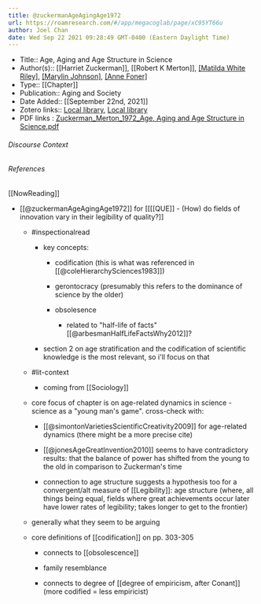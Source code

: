 ```yaml
---
title: @zuckermanAgeAgingAge1972
url: https://roamresearch.com/#/app/megacoglab/page/xC95YT66u
author: Joel Chan
date: Wed Sep 22 2021 09:28:49 GMT-0400 (Eastern Daylight Time)
---
```


- Title:: Age, Aging and Age Structure in Science
- Author(s):: [[Harriet Zuckerman]], [[Robert K Merton]], [[Matilda White Riley]](editor), [[Marylin Johnson]](editor), [[Anne Foner]](editor)
- Type:: [[Chapter]]
- Publication:: Aging and Society
- Date Added:: [[September 22nd, 2021]]
- Zotero links:: [Local library](zotero://select/groups/2451508/items/3BCCN59I), [Local library](https://www.zotero.org/groups/2451508/items/3BCCN59I)
- PDF links : [Zuckerman_Merton_1972_Age, Aging and Age Structure in Science.pdf](zotero://open-pdf/groups/2451508/items/U42EX44U)

###### Discourse Context



###### References

[[NowReading]]

- [[@zuckermanAgeAgingAge1972]] for [[[[QUE]] - (How) do fields of innovation vary in their legibility of quality?]]

    - #inspectionalread

        - key concepts:

            - codification (this is what was referenced in [[@coleHierarchySciences1983]])

            - gerontocracy (presumably this refers to the dominance of science by the older)

            - obsolesence

                - related to "half-life of facts" [[@arbesmanHalfLifeFactsWhy2012]]?

        - section 2 on age stratification and the codification of scientific knowledge is the most relevant, so i'll focus on that

    - #lit-context

        - coming from [[Sociology]]

    - core focus of chapter is on age-related dynamics in science - science as a "young man's game". cross-check with:

        - [[@simontonVarietiesScientificCreativity2009]] for age-related dynamics (there might be a more precise cite)

        - [[@jonesAgeGreatInvention2010]] seems to have contradictory results: that the balance of power has shifted from the young to the old in comparison to Zuckerman's time

        - connection to age structure suggests a hypothesis too for a convergent/alt measure of [[Legibility]]: age structure (where, all things being equal, fields where great achievements occur later have lower rates of legibility; takes longer to get to the frontier)

    - generally what they seem to be arguing

    - core definitions of [[codification]] on pp. 303-305

        - connects to [[obsolescence]]

        - family resemblance

        - connects to degree of [[degree of empiricism, after Conant]] (more codified = less empiricist)
